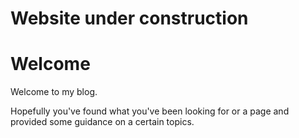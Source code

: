 # Website under construction
# Welcome
Welcome to my blog.

Hopefully you've found what you've been looking for or a page and provided some guidance on a certain topics.
